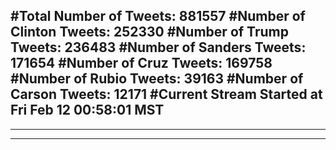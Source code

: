 #Total Number of Tweets: 881557 
#Number of Clinton Tweets: 252330
#Number of Trump Tweets: 236483
#Number of Sanders Tweets: 171654
#Number of Cruz Tweets: 169758
#Number of Rubio Tweets: 39163
#Number of Carson Tweets: 12171
#Current Stream Started at Fri Feb 12 00:58:01 MST
---
---
---
